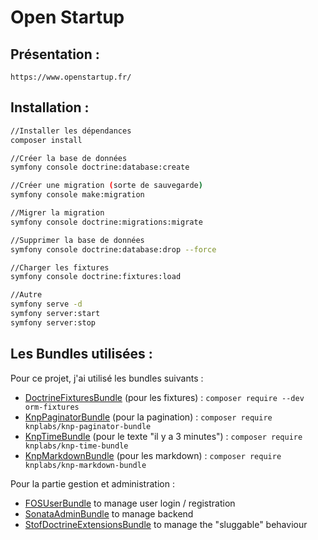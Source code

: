 # Open Startup


## Présentation :
```
https://www.openstartup.fr/

```


## Installation :
```bash
//Installer les dépendances
composer install

//Créer la base de données
symfony console doctrine:database:create

//Créer une migration (sorte de sauvegarde)
symfony console make:migration

//Migrer la migration
symfony console doctrine:migrations:migrate

//Supprimer la base de données
symfony console doctrine:database:drop --force

//Charger les fixtures
symfony console doctrine:fixtures:load

//Autre 
symfony serve -d
symfony server:start
symfony server:stop

```

## Les Bundles utilisées :
Pour ce projet, j'ai utilisé les bundles suivants :
- [DoctrineFixturesBundle](https://symfony.com/bundles/DoctrineFixturesBundle/current/index.html ) (pour les fixtures) : `composer require --dev orm-fixtures`
- [KnpPaginatorBundle](https://github.com/KnpLabs/KnpPaginatorBundle) (pour la pagination) : `composer require knplabs/knp-paginator-bundle`
- [KnpTimeBundle](https://github.com/KnpLabs/KnpTimeBundle) (pour le texte "il y a 3 minutes") : `composer require knplabs/knp-time-bundle`
- [KnpMarkdownBundle](https://github.com/KnpLabs/KnpMarkdownBundle) (pour les markdown) : `composer require knplabs/knp-markdown-bundle`


Pour la partie gestion et administration :
- [FOSUserBundle](https://github.com/FriendsOfSymfony/FOSUserBundle) to manage user login / registration
- [SonataAdminBundle](https://github.com/sonata-project/SonataAdminBundle) to manage backend
- [StofDoctrineExtensionsBundle](https://github.com/stof/StofDoctrineExtensionsBundle) to manage the "sluggable" behaviour


